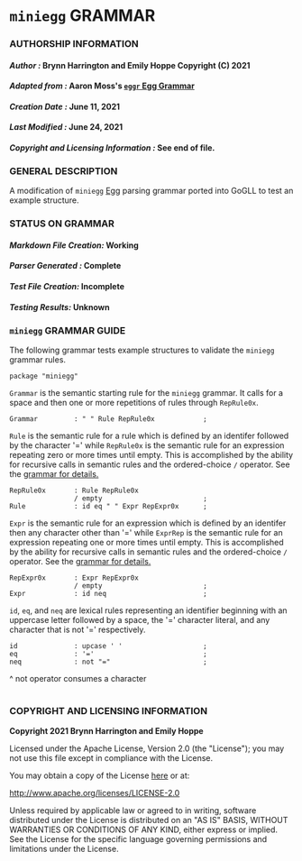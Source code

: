 # **`miniegg` GRAMMAR**
### **AUTHORSHIP INFORMATION**
#### *Author :* Brynn Harrington and Emily Hoppe Copyright (C) 2021
#### *Adapted from :* Aaron Moss's [`eggr` Egg Grammar](https://github.com/bruceiv/egg/blob/deriv/grammars/miniegg.egg)
#### *Creation Date :* June 11, 2021 
#### *Last Modified :* June 24, 2021
#### *Copyright and Licensing Information :* See end of file.

###  **GENERAL DESCRIPTION**
A modification of `miniegg` [Egg](https://github.com/bruceiv/egg/blob/deriv/grammars/miniegg.egg) parsing grammar ported into GoGLL to test an example structure.
### **STATUS ON GRAMMAR**
#### *Markdown File Creation:* Working
#### *Parser Generated :* Complete
#### *Test File Creation:* Incomplete
#### *Testing Results:* Unknown
### **`miniegg` GRAMMAR GUIDE**
The following grammar tests example structures to validate the `miniegg` grammar rules. 
```
package "miniegg"
```
`Grammar` is the semantic starting rule for the `miniegg` grammar. It calls for a space and then one or more repetitions of rules through `RepRule0x`.
```
Grammar         : " " Rule RepRule0x            ;
```
`Rule` is the semantic rule for a rule which is defined by an identifer followed by the character '=' while `RepRule0x` is the semantic rule for an expression repeating zero or more times until empty. This is accomplished by the ability for recursive calls in semantic rules and the ordered-choice `/` operator. See the [grammar for details.](../../gogll.md)
```
RepRule0x       : Rule RepRule0x
                / empty                         ;
Rule            : id eq " " Expr RepExpr0x      ;
```
`Expr` is the semantic rule for an expression which is defined by an identifer then any character other than '=' while `ExprRep` is the semantic rule for an expression repeating one or more times until empty. This is accomplished by the ability for recursive calls in semantic rules and the ordered-choice `/` operator. See the [grammar for details.](../../gogll.md)
```
RepExpr0x       : Expr RepExpr0x
                / empty                         ;
Expr            : id neq                        ; 
```
`id`, `eq`, and `neq` are lexical rules representing an identifier beginning with an uppercase letter followed by a space, the '=' character literal, and any character that is not '=' respectively. 
```
id              : upcase ' '                    ; 
eq              : '='                           ; 
neq             : not "="                       ;

```
^ not operator consumes a character 
#
### **COPYRIGHT AND LICENSING INFORMATION**
**Copyright 2021 Brynn Harrington and Emily Hoppe**

Licensed under the Apache License, Version 2.0 (the "License"); you may not use this file except in compliance with the License.

You may obtain a copy of the License [here](http://www.apache.org/licenses/LICENSE-2.0) or at:

http://www.apache.org/licenses/LICENSE-2.0

Unless required by applicable law or agreed to in writing, software distributed under the License is distributed on an "AS IS" BASIS, WITHOUT WARRANTIES OR CONDITIONS OF ANY KIND, either express or implied. See the License for the specific language governing permissions and limitations under the License.